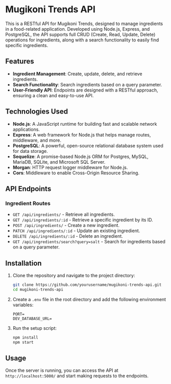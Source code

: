 # **Mugikoni Trends API**

This is a RESTful API for Mugikoni Trends, designed to manage ingredients in a food-related application. Developed using Node.js, Express, and PostgreSQL, the API supports full CRUD (Create, Read, Update, Delete) operations for ingredients, along with a search functionality to easily find specific ingredients.

## **Features**

- **Ingredient Management**: Create, update, delete, and retrieve ingredients.
- **Search Functionality**: Search ingredients based on a query parameter.
- **User-Friendly API**: Endpoints are designed with a RESTful approach, ensuring a clean and easy-to-use API.

## **Technologies Used**

- **Node.js**: A JavaScript runtime for building fast and scalable network applications.
- **Express**: A web framework for Node.js that helps manage routes, middleware, and more.
- **PostgreSQL**: A powerful, open-source relational database system used for data storage.
- **Sequelize**: A promise-based Node.js ORM for Postgres, MySQL, MariaDB, SQLite, and Microsoft SQL Server.
- **Morgan**: HTTP request logger middleware for Node.js.
- **Cors**: Middleware to enable Cross-Origin Resource Sharing.

## **API Endpoints**

### **Ingredient Routes**

- `GET /api/ingredients/` - Retrieve all ingredients.
- `GET /api/ingredients/:id` - Retrieve a specific ingredient by its ID.
- `POST /api/ingredients/` - Create a new ingredient.
- `PATCH /api/ingredients/:id` - Update an existing ingredient.
- `DELETE /api/ingredients/:id` - Delete an ingredient.
- `GET /api/ingredients/search?query=salt` - Search for ingredients based on a query parameter.

## **Installation**

1. Clone the repository and navigate to the project directory:
    ```bash
    git clone https://github.com/yourusername/mugikoni-trends-api.git
    cd mugikoni-trends-api
    ```

2. Create a `.env` file in the root directory and add the following environment variables:
    ```env
    PORT=
    DEV_DATABASE_URL=
    ```

3. Run the setup script:
    ```bash
    npm install
    npm start
    ```

## **Usage**

Once the server is running, you can access the API at `http://localhost:5000/` and start making requests to the endpoints.
